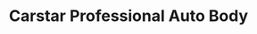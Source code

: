 ---
title: "Carstar Professional Auto Body"
url: /bend/carstar-professional-auto-body/
shop: car repair
---
